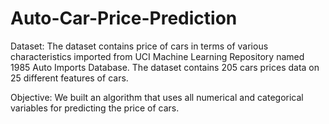 # Auto-Car-Price-Prediction
Dataset: The dataset contains price of cars in terms of various characteristics imported from UCI Machine Learning Repository named 1985 Auto Imports Database. The dataset contains 205 cars prices data on 25 different features of cars. 

Objective: We built an algorithm that uses all numerical and categorical variables for predicting the price of cars. 

